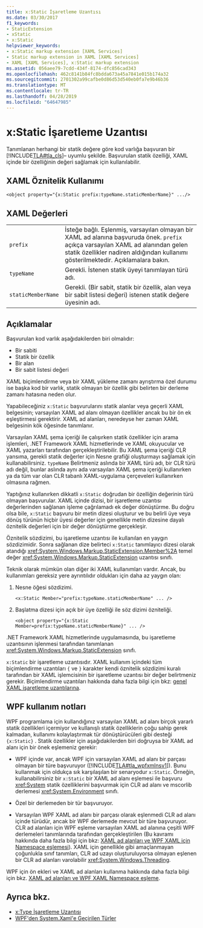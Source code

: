 ```yaml
---
title: x:Static İşaretleme Uzantısı
ms.date: 03/30/2017
f1_keywords:
- StaticExtension
- xStatic
- x:Static
helpviewer_keywords:
- x:Static markup extension [XAML Services]
- Static markup extension in XAML [XAML Services]
- XAML [XAML Services], x:Static markup extension
ms.assetid: 056aee79-7cdd-434f-8174-dfc856cad343
ms.openlocfilehash: 462c8141b84fc8bdda673a45a7841e015b174a32
ms.sourcegitcommit: 2701302a99cafbe0d86d53d540eb0fa7e9b46b36
ms.translationtype: MT
ms.contentlocale: tr-TR
ms.lasthandoff: 04/28/2019
ms.locfileid: "64647985"
---
```

# <a name="xstatic-markup-extension"></a>x:Static İşaretleme Uzantısı
Tanımlanan herhangi bir statik değere göre kod varlığa başvuran bir [!INCLUDE[TLA#tla_cls](../../../includes/tlasharptla-cls-md.md)]– uyumlu şekilde. Başvurulan statik özelliği, XAML içinde bir özelliğinin değeri sağlamak için kullanılabilir.  
  
## <a name="xaml-attribute-usage"></a>XAML Öznitelik Kullanımı  
  
```xaml  
<object property="{x:Static prefix:typeName.staticMemberName}" .../>  
```  
  
## <a name="xaml-values"></a>XAML Değerleri  
  
| | |  
|-|-|  
|`prefix`|İsteğe bağlı. Eşlenmiş, varsayılan olmayan bir XAML ad alanına başvuruda önek. `prefix` açıkça varsayılan XAML ad alanından gelen statik özellikler nadiren aldığından kullanımı gösterilmektedir. Açıklamalara bakın.|  
|`typeName`|Gerekli. İstenen statik üyeyi tanımlayan türü adı.|  
|`staticMemberName`|Gerekli. (Bir sabit, statik bir özellik, alan veya bir sabit listesi değeri) istenen statik değere üyesinin adı.|  
  
## <a name="remarks"></a>Açıklamalar  

Başvurulan kod varlık aşağıdakilerden biri olmalıdır:  
  
- Bir sabiti  
- Statik bir özellik  
- Bir alan  
- Bir sabit listesi değeri

XAML biçimlendirme veya bir XAML yükleme zamanı ayrıştırma özel durumu ise başka kod bir varlık, statik olmayan bir özellik gibi belirten bir derleme zamanı hatasına neden olur.  

Yapabileceğiniz `x:Static` başvurularını statik alanlar veya geçerli XAML belgesinin; varsayılan XAML ad alanı olmayan özellikler ancak bu bir ön ek eşleştirmesi gerektirir. XAML ad alanları, neredeyse her zaman XAML belgesinin kök öğesinde tanımlanır.  

Varsayılan XAML şema içeriği ile çalışırken statik özellikler için arama işlemleri, .NET Framework XAML hizmetlerinde ve XAML okuyucular ve XAML yazarları tarafından gerçekleştirilebilir. Bu XAML şema içeriği CLR yansıma, gerekli statik değerler için Nesne grafiği oluşturmayı sağlamak için kullanabilirsiniz. `typeName` Belirtmeniz aslında bir XAML türü adı, bir CLR türü adı değil, bunlar aslında aynı ada varsayılan XAML şema içeriği kullanırken ya da tüm var olan CLR tabanlı XAML-uygulama çerçeveleri kullanırken olmasına rağmen.  

Yaptığınız kullanırken dikkatli `x:Static` doğrudan bir özelliğin değerinin türü olmayan başvurular. XAML içinde dizisi, bir işaretleme uzantısı değerlerinden sağlanan işleme çağrılamadı ek değer dönüştürme. Bu doğru olsa bile, `x:Static` başvuru bir metin dizesi oluşturur ve bu belirli üye veya dönüş türünün hiçbir üyesi değerler için genellikle metin dizesine dayalı öznitelik değerleri için bir değer dönüştürme gerçekleşir.  

Öznitelik sözdizimi, bu işaretleme uzantısı ile kullanılan en yaygın sözdizimidir. Sonra sağlanan dize belirteci `x:Static` tanımlayıcı dizesi olarak atandığı <xref:System.Windows.Markup.StaticExtension.Member%2A> temel değer <xref:System.Windows.Markup.StaticExtension> uzantısı sınıfı.  

Teknik olarak mümkün olan diğer iki XAML kullanımları vardır. Ancak, bu kullanımları gereksiz yere ayrıntılıdır oldukları için daha az yaygın olan:  

1. Nesne öğesi sözdizimi.

    ```xaml
    <x:Static Member="prefix:typeName.staticMemberName" ... />
    ```

2. Başlatma dizesi için açık bir üye özelliği ile söz dizimi özniteliği.

    ```xaml
    <object property="{x:Static Member=prefix:typeName.staticMemberName}" ... />
    ```

.NET Framework XAML hizmetlerinde uygulamasında, bu işaretleme uzantısının işlenmesi tarafından tanımlanan <xref:System.Windows.Markup.StaticExtension> sınıfı.  

`x:Static` bir işaretleme uzantısıdır. XAML kullanım içindeki tüm biçimlendirme uzantıları `{` ve `}` karakter kendi öznitelik sözdizimi kuralı tarafından bir XAML işlemcisinin bir işaretleme uzantısı bir değer belirtmeniz gerekir. Biçimlendirme uzantıları hakkında daha fazla bilgi için bkz: [genel XAML işaretleme uzantılarına](markup-extensions-for-xaml-overview.md).  
  
## <a name="wpf-usage-notes"></a>WPF kullanım notları  
 WPF programlama için kullandığınız varsayılan XAML ad alanı birçok yararlı statik özellikleri içermiyor ve kullanışlı statik özelliklerin çoğu sahip gerek kalmadan, kullanımı kolaylaştırmak tür dönüştürücüleri gibi desteği `{x:Static}` . Statik özellikler için aşağıdakilerden biri doğruysa bir XAML ad alanı için bir önek eşlemeniz gerekir:  
  
- WPF içinde var, ancak WPF için varsayılan XAML ad alanı bir parçası olmayan bir türe başvuruyor ([!INCLUDE[TLA#tla_wpfxmlnsv1](../../../includes/tlasharptla-wpfxmlnsv1-md.md)]). Bunu kullanmak için oldukça sık karşılaşılan bir senaryodur `x:Static`. Örneğin, kullanabilirsiniz bir `x:Static` bir XAML ad alanı eşlemesi ile başvuru <xref:System> statik özelliklerini başvurmak için CLR ad alanı ve mscorlib derlemesi <xref:System.Environment> sınıfı.  
  
- Özel bir derlemeden bir tür başvuruyor.  
  
- Varsayılan WPF XAML ad alanı bir parçası olarak eşlenmedi CLR ad alanı içinde türüdür, ancak bir WPF derlemede mevcut bir türe başvuruyor. CLR ad alanları için WPF eşleme varsayılan XAML ad alanına çeşitli WPF derlemeleri tanımlarında tarafından gerçekleştirilen (Bu kavramı hakkında daha fazla bilgi için bkz: [XAML ad alanları ve WPF XAML için Namespace eşlemesi](../wpf/advanced/xaml-namespaces-and-namespace-mapping-for-wpf-xaml.md)). XAML için genellikle gibi amaçlanmayan çoğunlukla sınıf tanımları, CLR ad uzayı oluşturuluyorsa olmayan eşlenen bir CLR ad alanları varolabilir <xref:System.Windows.Threading>.  
  
 WPF için ön ekleri ve XAML ad alanları kullanma hakkında daha fazla bilgi için bkz. [XAML ad alanları ve WPF XAML Namespace eşleme](../wpf/advanced/xaml-namespaces-and-namespace-mapping-for-wpf-xaml.md).  
  
## <a name="see-also"></a>Ayrıca bkz.

- [x:Type İşaretleme Uzantısı](x-type-markup-extension.md)
- [WPF'den System.Xaml'e Geçirilen Türler](types-migrated-from-wpf-to-system-xaml.md)
